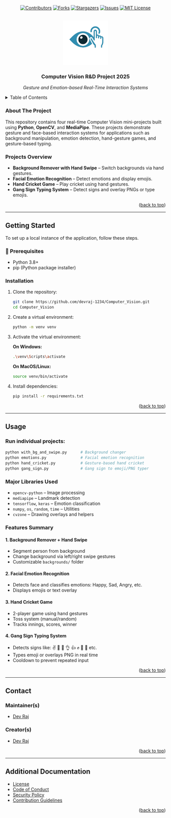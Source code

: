 <div id="top"></div>

<!-- PROJECT SHIELDS -->
<div align="center">

[![Contributors][contributors-shield]][contributors-url]
[![Forks][forks-shield]][forks-url]
[![Stargazers][stars-shield]][stars-url]
[![Issues][issues-shield]][issues-url]
[![MIT License][license-shield]][license-url]

</div>

<!-- PROJECT LOGO -->
<br />
<div align="center">
  <a href="https://github.com/devraj-1234/Computer_Vision">
    <img width="140" alt="project logo" src="/.github/logo.png">
  </a>

  <h3 align="center">Computer Vision R&D Project 2025</h3>

  <p align="center">
    <i>Gesture and Emotion-based Real-Time Interaction Systems</i>
  </p>
</div>


<details>
<summary>Table of Contents</summary>

- [About The Project](#about-the-project)
- [Getting Started](#getting-started)
  - [Prerequisites](#prerequisites)
  - [Installation](#installation)
- [Usage](#usage)
- [Contact](#contact)
  - [Maintainer(s)](#maintainers)
  - [Creator(s)](#creators)
- [Additional Documentation](#additional-documentation)

</details>



### About The Project


This repository contains four real-time Computer Vision mini-projects built using **Python**, **OpenCV**, and **MediaPipe**. These projects demonstrate gesture and face-based interaction systems for applications such as background manipulation, emotion detection, hand-gesture games, and gesture-based typing.

### Projects Overview

- **Background Remover with Hand Swipe** – Switch backgrounds via hand gestures.
- **Facial Emotion Recognition** – Detect emotions and display emojis.
- **Hand Cricket Game** – Play cricket using hand gestures.
- **Gang Sign Typing System** – Detect signs and overlay PNGs or type emojis.

<p align="right">(<a href="#top">back to top</a>)</p>

---

## Getting Started

To set up a local instance of the application, follow these steps.

### 🔧 Prerequisites

- Python 3.8+
- pip (Python package installer)

### Installation

1. Clone the repository:

   ```bash
   git clone https://github.com/devraj-1234/Computer_Vision.git
   cd Computer_Vision
   ```

2. Create a virtual environment:

   ```bash
   python -m venv venv
   ```

3. Activate the virtual environment:

   **On Windows:**

   ```bash
   .\venv\Scripts\activate
   ```

   **On MacOS/Linux:**

   ```bash
   source venv/bin/activate
   ```

4. Install dependencies:
   ```bash
   pip install -r requirements.txt
   ```

<p align="right">(<a href="#top">back to top</a>)</p>

---

## Usage

### Run individual projects:

```bash
python with_bg_and_swipe.py      # Background changer
python emotions.py               # Facial emotion recognition
python hand_cricket.py           # Gesture-based hand cricket
python gang_sign.py              # Gang sign to emoji/PNG typer
```

### Major Libraries Used

- `opencv-python` – Image processing
- `mediapipe` – Landmark detection
- `tensorflow`, `keras` – Emotion classification
- `numpy`, `os`, `random`, `time` – Utilities
- `cvzone` – Drawing overlays and helpers

### Features Summary

#### 1. Background Remover + Hand Swipe

- Segment person from background
- Change background via left/right swipe gestures
- Customizable `backgrounds/` folder

#### 2. Facial Emotion Recognition

- Detects face and classifies emotions: Happy, Sad, Angry, etc.
- Displays emojis or text overlay

#### 3. Hand Cricket Game

- 2-player game using hand gestures
- Toss system (manual/random)
- Tracks innings, scores, winner

#### 4. Gang Sign Typing System

- Detects signs like: ✌️ 🤘 👋 👌 👍 ✊ 🤙 🔫 etc.
- Types emoji or overlays PNG in real time
- Cooldown to prevent repeated input

<p align="right">(<a href="#top">back to top</a>)</p>

---

## Contact

### Maintainer(s)

- [Dev Raj](https://github.com/devraj-1234)

### Creator(s)

- [Dev Raj](https://github.com/devraj-1234)

<p align="right">(<a href="#top">back to top</a>)</p>

---

## Additional Documentation

- [License](/LICENSE.md)
- [Code of Conduct](/.github/CODE_OF_CONDUCT.md)
- [Security Policy](/.github/SECURITY.md)
- [Contribution Guidelines](/.github/CONTRIBUTING.md)

<p align="right">(<a href="#top">back to top</a>)</p>

<!-- MARKDOWN LINKS & IMAGES -->

[contributors-shield]: https://img.shields.io/github/contributors/devraj-1234/Computer_Vision.svg?style=for-the-badge
[contributors-url]: https://github.com/devraj-1234/Computer_Vision/graphs/contributors
[forks-shield]: https://img.shields.io/github/forks/devraj-1234/Computer_Vision.svg?style=for-the-badge
[forks-url]: https://github.com/devraj-1234/Computer_Vision/network/members
[stars-shield]: https://img.shields.io/github/stars/devraj-1234/Computer_Vision.svg?style=for-the-badge
[stars-url]: https://github.com/devraj-1234/Computer_Vision/stargazers
[issues-shield]: https://img.shields.io/github/issues/devraj-1234/Computer_Vision.svg?style=for-the-badge
[issues-url]: https://github.com/devraj-1234/Computer_Vision/issues
[license-shield]: https://img.shields.io/github/license/devraj-1234/Computer_Vision.svg?style=for-the-badge
[license-url]: https://github.com/devraj-1234/Computer_Vision/blob/main/LICENSE
